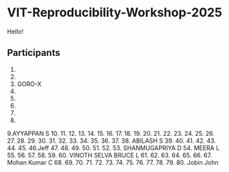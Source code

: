 # VIT-Reproducibility-Workshop-2025

Hello!

## Participants


1.
2.
3. GORO-X
4.
5.
6.
7.
8.
9.AYYAPPAN S
10.
11.
12.
13.
14.
15.
16.
17.
18.
19.
20.
21.
22.
23.
24.
25.
26.
27.
28.
29.
30.
31.
32.
33.
34.
35.
36.
37.
38. ABILASH S
39.
40.
41.
42.
43.
44.
45.
46.Jeff
47.
48.
49.
50.
51.
52.
53. SHANMUGAPRIYA D
54. MEERA L
55.
56.
57.
58.
59.
60. VINOTH SELVA BRUCE L
61.
62.
63.
64.
65.
66.
67. Mohan Kumar C
68.
69.
70.
71.
72.
73.
74.
75.
76.
77.
78.
79.
80. Jobin John
